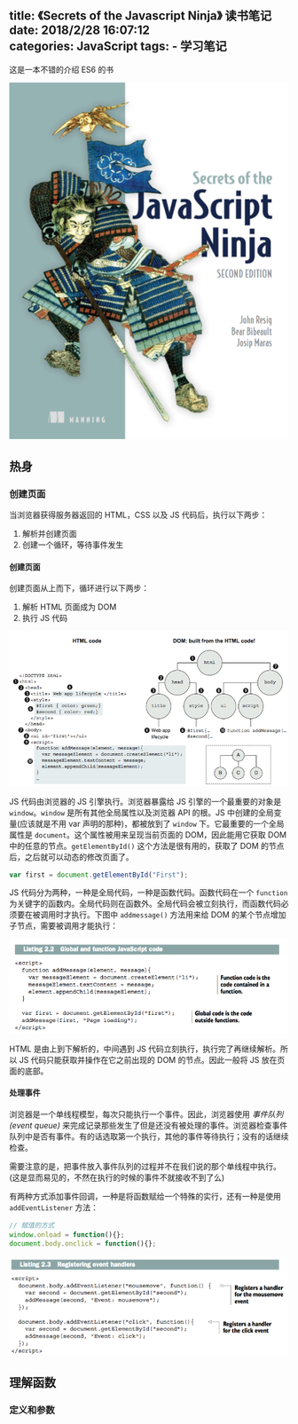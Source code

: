 
title: 《Secrets of the Javascript Ninja》 读书笔记
date: 2018/2/28 16:07:12  
categories: JavaScript
tags:
	- 学习笔记
---

这是一本不错的介绍 ES6 的书

<!--more-->

![](https://github.com/zhang759740844/MyImgs/blob/master/MyBlog/SOJN.png?raw=true)



## 热身

### 创建页面

当浏览器获得服务器返回的 HTML，CSS 以及 JS 代码后，执行以下两步：

1. 解析并创建页面
2. 创建一个循环，等待事件发生

#### 创建页面

创建页面从上而下，循环进行以下两步：

1. 解析 HTML 页面成为 DOM
2. 执行 JS 代码

![](https://github.com/zhang759740844/MyImgs/blob/master/MyBlog/SOJN_1.png?raw=true)

JS 代码由浏览器的 JS 引擎执行。浏览器暴露给 JS 引擎的一个最重要的对象是 `window`。`window` 是所有其他全局属性以及浏览器 API 的根。JS 中创建的全局变量(应该就是不用 var 声明的那种)，都被放到了 `window` 下。它最重要的一个全局属性是 `document`。这个属性被用来呈现当前页面的 DOM，因此能用它获取 DOM 中的任意的节点。`getElementById()` 这个方法是很有用的，获取了 DOM 的节点后，之后就可以动态的修改页面了。

```javascript
var first = document.getElementById("First");
```

JS 代码分为两种，一种是全局代码，一种是函数代码。函数代码在一个 `function` 为关键字的函数内。全局代码则在函数外。全局代码会被立刻执行，而函数代码必须要在被调用时才执行。下图中 `addmessage()` 方法用来给 DOM 的某个节点增加子节点，需要被调用才能执行：

![](https://github.com/zhang759740844/MyImgs/blob/master/MyBlog/SOJN_2.png?raw=true)

HTML 是由上到下解析的，中间遇到 JS 代码立刻执行，执行完了再继续解析。所以 JS 代码只能获取并操作在它之前出现的 DOM 的节点。因此一般将 JS 放在页面的底部。

#### 处理事件

浏览器是一个单线程模型，每次只能执行一个事件。因此，浏览器使用 *事件队列(event queue)* 来完成记录那些发生了但是还没有被处理的事件。浏览器检查事件队列中是否有事件。有的话选取第一个执行，其他的事件等待执行；没有的话继续检查。

需要注意的是，把事件放入事件队列的过程并不在我们说的那个单线程中执行。(这是显而易见的，不然在执行的时候的事件不就接收不到了么)

有两种方式添加事件回调，一种是将函数赋给一个特殊的实行，还有一种是使用 `addEventListener` 方法：

```javascript
// 赋值的方式
window.onload = function(){};
document.body.onclick = function(){};
```

![](https://github.com/zhang759740844/MyImgs/blob/master/MyBlog/SOJN_3.png?raw=true)

## 理解函数

### 定义和参数























